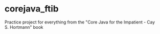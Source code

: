 # corejava_ftib
Practice project for everything from the "Core Java for the Impatient - Cay S. Hortmann" book
